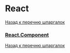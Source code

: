 # React
[Назад к перечню шпаргалок](https://teratron.github.io/cheatsheet/)

### [React.Component](https://teratron.github.io/cheatsheet/react/react-component/)

[Назад к перечню шпаргалок](https://teratron.github.io/cheatsheet/)
